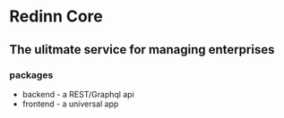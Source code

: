 # Redinn Core

## The ulitmate service for managing enterprises

### packages

- backend - a REST/Graphql api
- frontend - a universal app
